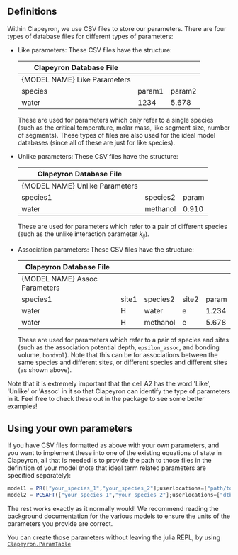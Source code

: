 ## Definitions

Within Clapeyron, we use CSV files to store our parameters. There are four types of database files for different types of parameters:

- Like parameters: These CSV files have the structure:

  | Clapeyron Database File      |        |        |
  | ---------------------------- | ------ | ------ |
  | {MODEL NAME} Like Parameters |        |        |
  | species                      | param1 | param2 |
  | water                        | 1234   | 5.678  |

  These are used for parameters which only refer to a single species (such as the critical temperature, molar mass, like segment size, number of segments). These types of files are also used for the ideal model databases (since all of these are just for like species).

- Unlike parameters: These CSV files have the structure:

  | Clapeyron Database File        |          |       |
  | ------------------------------ | -------- | ----- |
  | {MODEL NAME} Unlike Parameters |          |       |
  | species1                       | species2 | param |
  | water                          | methanol | 0.910 |

  These are used for parameters which refer to a pair of different species (such as the unlike interaction parameter $k_{ij}$).

- Association parameters: These CSV files have the structure:

  | Clapeyron Database File       |       |          |       |       |
  | ----------------------------- | ----- | -------- | ----- | ----- |
  | {MODEL NAME} Assoc Parameters |       |          |       |       |
  | species1                      | site1 | species2 | site2 | param |
  | water                         | H     | water    | e     | 1.234 |
  | water                         | H     | methanol | e     | 5.678 |

  These are used for parameters which refer to a pair of species and sites (such as the association potential depth, `epsilon_assoc`, and bonding volume, `bondvol`). Note that this can be for associations between the same species and different sites, or different species and different sites (as shown above).

Note that it is extremely important that the cell A2 has the word 'Like', 'Unlike' or 'Assoc' in it so that Clapeyron can identify the type of parameters in it. Feel free to check these out in the package to see some better examples!

## Using your own parameters

If you have CSV files formatted as above with your own parameters, and you want to implement these into one of the existing equations of state in Clapeyron, all that is needed is to provide the path to those files in the definition of your model (note that ideal term related parameters are specified separately):

```julia
model1 = PR(["your_species_1","your_species_2"];userlocations=["path/to/your/database/"], ideal_userlocations=["path/to/your/ideal_database"])
model2 = PCSAFT(["your_species_1","your_species_2"];userlocations=["dtb_like","dtb_unlike","dtb_assoc"],ideal_userlocations=["dtb_ideal"])
```

The rest works exactly as it normally would! We recommend reading the background documentation for the various models to ensure the units of the parameters you provide are correct.

You can create those parameters without leaving the julia REPL, by using [`Clapeyron.ParamTable`](@ref)
